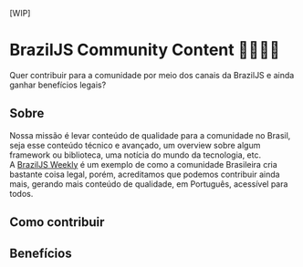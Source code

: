 [WIP]

# BrazilJS Community Content 👨‍👩‍👧‍👧
Quer contribuir para a comunidade por meio dos canais da BrazilJS e ainda ganhar benefícios legais?

## Sobre
Nossa missão é levar conteúdo de qualidade para a comunidade no Brasil, seja esse conteúdo técnico e avançado, um overview sobre algum framework ou biblioteca, uma notícia do mundo da tecnologia, etc.  
A [BrazilJS Weekly](/weekly) é um exemplo de como a comunidade Brasileira cria bastante coisa legal, porém, acreditamos que podemos contribuir ainda mais, gerando mais conteúdo de qualidade, em Português, acessível para todos.  

## Como contribuir

## Benefícios
